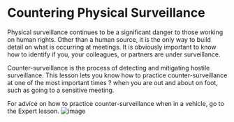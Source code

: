[Title]: # (Countering Physical Surveillance)
[Difficulty]: # (Advanced)
[Order]: # (0)

# Countering Physical Surveillance

Physical surveillance continues to be a significant danger to those working on human rights. Other than a human source, it is the only way to build detail on what is occurring at meetings. It is obviously important to know how to identify if you, your colleagues, or partners are under surveillance.

Counter-surveillance is the process of detecting and mitigating hostile surveillance. This lesson lets you know how to practice counter-surveillance at one of the most important times ? when you are out and about on foot, such as going to a sensitive meeting.

For advice on how to practice counter-surveillance when in a vehicle, go to the Expert lesson.
![image](surveillance2.png)
